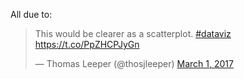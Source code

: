 All due to:

<blockquote class="twitter-tweet" data-lang="en"><p lang="en" dir="ltr">This would be clearer as a scatterplot. <a href="https://twitter.com/hashtag/dataviz?src=hash">#dataviz</a> <a href="https://t.co/PpZHCPJyGn">https://t.co/PpZHCPJyGn</a></p>&mdash; Thomas Leeper (@thosjleeper) <a href="https://twitter.com/thosjleeper/status/836957509546098690">March 1, 2017</a></blockquote>
<script async src="//platform.twitter.com/widgets.js" charset="utf-8"></script>
